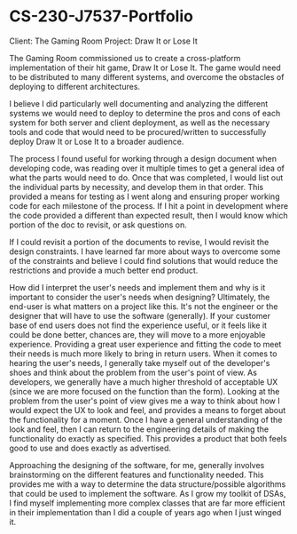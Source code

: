 # CS-230-J7537-Portfolio

Client: The Gaming Room
Project: Draw It or Lose It

The Gaming Room commissioned us to create a cross-platform implementation of their hit game, Draw It or Lose It.
The game would need to be distributed to many different systems, and overcome the obstacles of
deploying to different architectures.

I believe I did particularly well documenting and analyzing the different systems we would need to deploy to determine
the pros and cons of each system for both server and client deployment, as well as the necessary tools and code that would need
to be procured/written to successfully deploy Draw It or Lose It to a broader audience.

The process I found useful for working through a design document when developing code, was reading over it multiple times to get a general idea
of what the parts would need to do. Once that was completed, I would list out the individual parts by necessity, and develop them in that order. This 
provided a means for testing as I went along and ensuring proper working code for each milestone of the process. If I hit a point in development
where the code provided a different than expected result, then I would know which portion of the doc to revisit, or ask questions on.

If I could revisit a portion of the documents to revise, I would revisit the design constraints. I have learned far more about ways to overcome some of the 
constraints and believe I could find solutions that would reduce the restrictions and provide a much better end product.

How did I interpret the user's needs and implement them and why is it important to consider the user's needs when designing?
Ultimately, the end-user is what matters on a project like this. It's not the engineer or the designer that will have to use the software (generally).
If your customer base of end users does not find the experience useful, or it feels like it could be done better, chances are, they will move to a more enjoyable
experience. Providing a great user experience and fitting the code to meet their needs is much more likely to bring in return users. When it comes to hearing the user's needs,
I generally take myself out of the developer's shoes and think about the problem from the user's point of view. As developers, we generally have a much higher threshold of acceptable
UX (since we are more focused on the function than the form). Looking at the problem from the user's point of view gives me a way to think about how I would expect the UX to look and feel, and 
provides a means to forget about the functionality for a moment. Once I have a general understanding of the look and feel, then I can return to the engineering details of making the functionality 
do exactly as specified. This provides a product that both feels good to use and does exactly as advertised.

Approaching the designing of the software, for me, generally involves brainstorming on the different features and functionality needed.
This provides me with a way to determine the data structure/possible algorithms that could be used to implement the software. As I grow my toolkit of DSAs, I find myself
implementing more complex classes that are far more efficient in their implementation than I did a couple of years ago when I just winged it.
